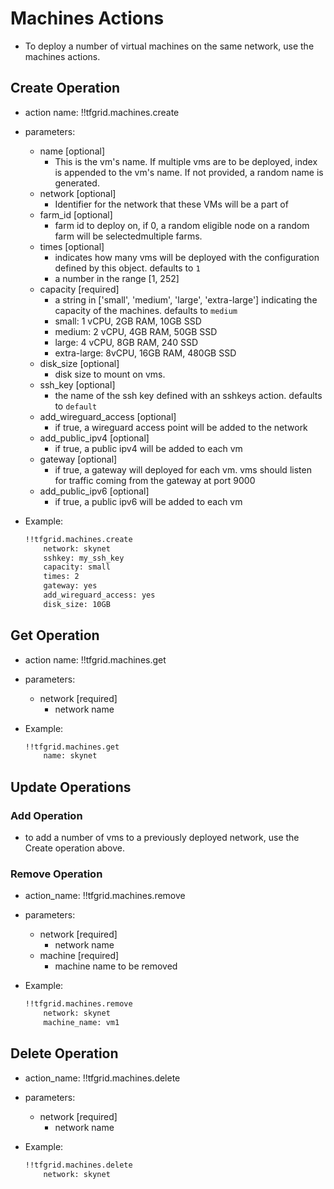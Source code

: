 # Machines Actions

- To deploy a number of virtual machines on the same network, use the machines actions.

## Create Operation

- action name: !!tfgrid.machines.create
- parameters:
  - name [optional]
    - This is the vm's name. If multiple vms are to be deployed, index is appended to the vm's name. If not provided, a random name is generated.
  - network [optional]
    - Identifier for the network that these VMs will be a part of
  - farm_id [optional]
    - farm id to deploy on, if 0, a random eligible node on a random farm will be selectedmultiple farms.
  - times [optional]
    - indicates how many vms will be deployed with the configuration defined by this object. defaults to `1`
    - a number in the range [1, 252]
  - capacity [required]
    - a string in ['small', 'medium', 'large', 'extra-large'] indicating the capacity of the machines. defaults to `medium`
    - small: 1 vCPU, 2GB RAM, 10GB SSD
    - medium: 2 vCPU, 4GB RAM, 50GB SSD
    - large: 4 vCPU, 8GB RAM, 240 SSD
    - extra-large: 8vCPU, 16GB RAM, 480GB SSD
  - disk_size [optional]
    - disk size to mount on vms.
  - ssh_key [optional]
    - the name of the ssh key defined with an sshkeys action. defaults to `default`
  - add_wireguard_access [optional]
    - if true, a wireguard access point will be added to the network
  - add_public_ipv4 [optional]
    - if true, a public ipv4 will be added to each vm
  - gateway [optional]
    - if true, a gateway will deployed for each vm. vms should listen for traffic coming from the gateway at port 9000
  - add_public_ipv6 [optional]
    - if true, a public ipv6 will be added to each vm

- Example:
  
  ```md
  !!tfgrid.machines.create
      network: skynet
      sshkey: my_ssh_key
      capacity: small
      times: 2
      gateway: yes
      add_wireguard_access: yes
      disk_size: 10GB
  ```

## Get Operation

- action name: !!tfgrid.machines.get
- parameters:
  - network [required]
    - network name

- Example:
  
  ```md
  !!tfgrid.machines.get
      name: skynet
  ```

## Update Operations

### Add Operation

- to add a number of vms to a previously deployed network, use the Create operation above.

### Remove Operation

- action_name: !!tfgrid.machines.remove
- parameters:
  - network [required]
    - network name
  - machine [required]
    - machine name to be removed

- Example:
  
  ```md
  !!tfgrid.machines.remove
      network: skynet
      machine_name: vm1
  ```

## Delete Operation

- action_name: !!tfgrid.machines.delete
- parameters:
  - network [required]
    - network name

- Example:
  
  ```md
  !!tfgrid.machines.delete
      network: skynet
  ```
